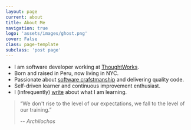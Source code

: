 ```yaml
---
layout: page
current: about
title: About Me
navigation: true
logo: 'assets/images/ghost.png'
cover: False
class: page-template
subclass: 'post page'
---
```



* I am software developer working at [ThoughtWorks](ThoughtWorks). 
* Born and raised in Peru, now living in NYC.
* Passionate about [software crafstmanship](http://manifesto.softwarecraftsmanship.org/) and delivering quality code.
* Self-driven learner and continuous improvement enthusiast.
* I (infrequently) [write]({{site.baseurl}}) about what I am learning.

> “We don't rise to the level of our expectations, we fall to the level of our training.”
>
>-- <cite>Archilochos</cite>

